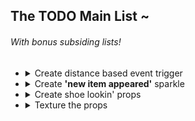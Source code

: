 ## The TODO Main List ~
###### With bonus subsiding lists!
- <details>
    <summary id="distance-event">Create distance based event trigger</summary>

    - <details>
        <summary>Finish tests/demos</summary>

        - Draw line from player to $target
        - Print length of line from player to $target
        - Create hook/function/mechanism based on length of ray/line
    </details>

    </details>
- <details>
    <summary>Create <b>'new item appeared'</b> sparkle</summary>

    - Create a sparkly effect/shader
    - Spawn the sparkly effect/shader 'based on the distance ([see pre-requisite](#distance-event))'
    </details>
- <details>
    <summary>Create shoe lookin' props</summary>

    - ~~Nail polish bottle~~
    - Rock
    - Dirty potato
    - Leaf
    - Pouch bag
    - Folded clothes
    </details>
- <details>
    <summary>Texture the props</summary>

    - Investigate procreate app (or other) 3D texturing capabilities
    - Export UV unwrap/advise the artist
    - Import UV unwrap back onto the props
    </details>